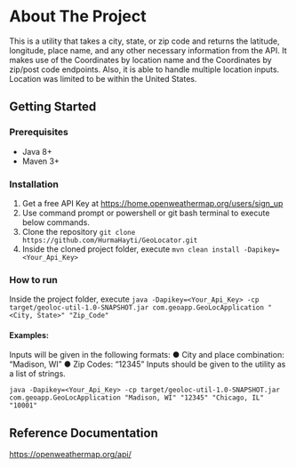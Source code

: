 # About The Project

This is a utility that takes a city, state, or zip code and returns the latitude, longitude, place
name, and any other necessary information from the API. It makes use of the
Coordinates by location name and the Coordinates by zip/post code endpoints. Also, it is able to handle multiple
location inputs.
Location was limited to be within the United States.

## Getting Started

### Prerequisites

- Java 8+
- Maven 3+

### Installation

1. Get a free API Key at https://home.openweathermap.org/users/sign_up
2. Use command prompt or powershell or git bash terminal to execute below commands.
3. Clone the repository
   `git clone https://github.com/HurmaHayti/GeoLocator.git`
4. Inside the cloned project folder, execute `mvn clean install -Dapikey=<Your_Api_Key>`

### How to run
Inside the project folder, execute
`java -Dapikey=<Your_Api_Key> -cp target/geoloc-util-1.0-SNAPSHOT.jar com.geoapp.GeoLocApplication "<City, State>" "Zip_Code"`

#### Examples:

Inputs will be given in the following formats:
● City and place combination: “Madison, WI”
● Zip Codes: “12345”
Inputs should be given to the utility as a list of strings.

`java -Dapikey=<Your_Api_Key> -cp target/geoloc-util-1.0-SNAPSHOT.jar com.geoapp.GeoLocApplication "Madison, WI" "12345" "Chicago, IL" "10001"`

## Reference Documentation

https://openweathermap.org/api/